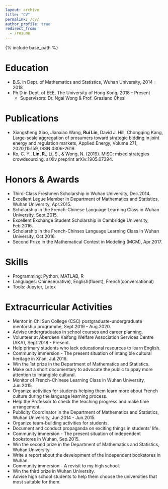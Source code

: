 ```yaml
---
layout: archive
title: "CV"
permalink: /cv/
author_profile: true
redirect_from:
  - /resume
---
```


{% include base_path %}

Education
======
* B.S. in Dept. of Mathematics and Statistics, Wuhan University, 2014 - 2018
* Ph.D in Dept. of EEE, The University of Hong Kong, 2018 - Present
  * Supervisors: Dr. Ngai Wong & Prof. Graziano Chesi

<!--Work experience
======
* Summer 2015: Research Assistant
  * Github University
  * Duties included: Tagging issues
  * Supervisor: Professor Git

* Fall 2015: Research Assistant
  * Github University
  * Duties included: Merging pull requests
  * Supervisor: Professor Hub-->

Publications
======
* Xiangsheng Xiao, Jianxiao Wang, **Rui Lin**, David J. Hill, Chongqing Kang, Large-scale aggregation of prosumers toward strategic bidding in joint energy and regulation markets, Applied Energy, Volume 271, 2020,115159, ISSN 0306-2619.
* Ko, C. Y., **Lin, R.**, Li, S., & Wong, N. (2019). MiSC: mixed strategies crowdsourcing. arXiv preprint arXiv:1905.07394.

Honors & Awards
======
* Third-Class Freshmen Scholarship in Wuhan University, Dec.2014.
* Excellent Legue Member in Department of Mathematics and Statistics, Wuhan University, Apr.2015.
* Scholarship in the French-Chinese Language Learning Class in Wuhan University, Sept.2015.
* Excellent Exchange Student Scholarship in Cambridge University, Feb.2016.
* Scholarship in the French-Chinses Language Learning Class in Wuhan University, Oct.2016.
* Second Prize in the Mathematical Contest in Modeling (MCM), Apr.2017.

Skills
======
* Programming: Python, MATLAB, R
* Languages: Chinese(native), English(fluent), French(conversational)
* Tools: Jupyter, Latex

<!--Publications
======
  <ul>{% for post in site.publications %}
    {% include archive-single-cv.html %}
  {% endfor %}</ul>-->
  
<!--Talks
======
  <ul>{% for post in site.talks %}
    {% include archive-single-talk-cv.html %}
  {% endfor %}</ul>-->
  
<!--Teaching
======
  <ul>{% for post in site.teaching %}
    {% include archive-single-cv.html %}
  {% endfor %}</ul>-->
  
<!--Service and leadership
======
* Currently signed in to 43 different slack teams-->

Extracurricular Activities
======
* Mentor in Chi Sun College (CSC) postgraduate-undergraduate mentorship programme, Sept.2019 - Aug.2020.
 * Advise undergraduates in school courses and career planning.
* Volunteer at Aberdeen Kaifong Welfare Association Services Centre (AKA), Sept.2018 - Present.
 * Help primary students who lack educational resources to learn English.
* Community immersion - The present situation of intangible cultural heritage in Xi'an, Jul.2016.
 * Win the 1st prize in the Department of Mathematics and Statistics.
 * Make out a short documentary to advocate the public to ppay more attention to intangible cultural.
* Monitor of French-Chinese Learning Class in Wuhan University, Jun.2015.
 * Organize activities for students helping them learn more about French culture during the  language learning process.
 * Help the Professor to check the teaching progress and make time arrangement.
* Publicity Coordinator in the Department of Mathematics and Statistics, Wuhan University, Jun.2014 - Jun.2015.
 * Organize team-building activities for students.
 * Document and conduct propaganda on exciting things in students' life.
* Community immersion - The present situation of independent bookstores in Wuhan, Sep.2015.
 * Win the second prize in the Department of Mathematics and Statistics, Wuhan University.
 * Write a report about the development of the independent bookstores in Wuhan.
* Community immersion - A revisit to my high school.
 * Win the third prize in Wuhan University.
 * Advise high school students to help them choose the universities that most suitable for them.